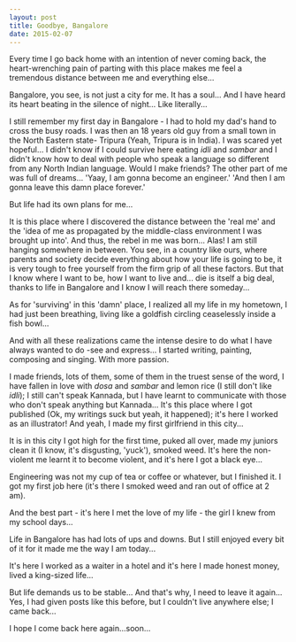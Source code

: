 ```yaml
---
layout: post
title: Goodbye, Bangalore
date: 2015-02-07
---
```

Every time I go back home with an intention of never coming back, the heart-wrenching pain of parting with this place makes me feel a tremendous distance between me and everything else...

Bangalore, you see, is not just a city for me. It has a soul... And I have heard its heart beating in the silence of night... Like literally...

I still remember my first day in Bangalore - I had to hold my dad's hand to cross the busy roads. I was then an 18 years old guy from a small town in the North Eastern state- Tripura (Yeah, Tripura is in India). I was scared yet hopeful... I didn't know if I could survive here eating *idli* and *sambar* and I didn't know how to deal with people who speak a language so different from any North Indian language. Would I make friends? The other part of me was full of dreams... 'Yaay, I am gonna become an engineer.' 'And then I am gonna leave this damn place forever.'

But life had its own plans for me...

It is this place where I discovered the distance between the 'real me' and the 'idea of me as propagated by the middle-class environment I was brought up into'. And thus, the rebel in me was born... Alas! I am still hanging somewhere in between. You see, in a country like ours, where parents and society decide everything about how your life is going to be, it is very tough to free yourself from the firm grip of all these factors. But that I know where I want to be, how I want to live and... die is itself a big deal, thanks to life in Bangalore and I know I will reach there someday...

As for 'surviving' in this 'damn' place, I realized all my life in my hometown, I had just been breathing, living like a goldfish circling ceaselessly inside a fish bowl...

And with all these realizations came the intense desire to do what I have always wanted to do -see and express... I started writing, painting, composing and singing. With more passion.

I made friends, lots of them, some of them in the truest sense of the word, I have fallen in love with *dosa* and *sambar* and lemon rice (I still don't like *idli*); I still can't speak Kannada, but I have learnt to communicate with those who don't speak anything but Kannada... It's this place where I got published (Ok, my writings suck but yeah, it happened); it's here I worked as an illustrator! And yeah, I made my first girlfriend in this city...

It is in this city I got high for the first time, puked all over, made my juniors clean it (I know, it's disgusting, 'yuck'), smoked weed. It's here the non-violent me learnt it to become violent, and it's here I got a black eye...

Engineering was not my cup of tea or coffee or whatever, but I finished it. I got my first job here (it's there I smoked weed and ran out of office at 2 am).

And the best part - it's here I met the love of my life - the girl I knew from my school days...

Life in Bangalore has had lots of ups and downs. But I still enjoyed every bit of it for it made me the way I am today...

It's here I worked as a waiter in a hotel and it's here I made honest money, lived a king-sized life...

But life demands us to be stable... And that's why, I need to leave it again... Yes, I had given posts like this before, but I couldn't live anywhere else; I came back...

I hope I come back here again...soon...
